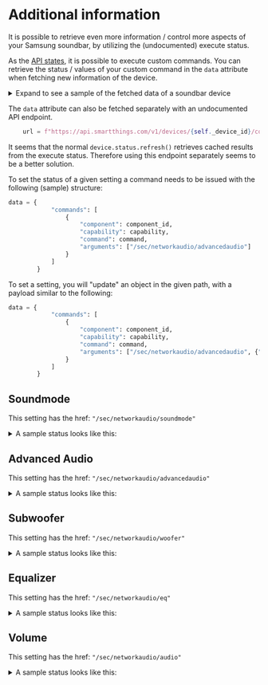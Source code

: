 # Additional information

It is possible to retrieve even more information / control more aspects of
your Samsung soundbar, by utilizing the (undocumented) execute status.

As the [API states](https://developer.smartthings.com/docs/api/public/#operation/executeDeviceCommands), 
it is possible to execute custom commands. You can retrieve the status / values of your
custom command in the `data` attribute when fetching new information of the device.

<details>
<summary>Expand to see a sample of the fetched data of a soundbar device</summary>

This is a dictionary fetched by a `pysmartthings.device.status.attributes` after a `device.status.refresh()`.

```python
{
    'supportedPlaybackCommands': status(value=['play', 'pause', 'stop'], unit=None, data=None),
    'playbackStatus': status(value='paused', unit=None, data=None),
    'mode': status(value=10, unit=None, data=None),
    'detailName': status(value='TV', unit=None, data=None),
    'volume': status(value=16, unit='%', data=None),
    'supportedInputSources': status(value=['digital', 'HDMI1', 'bluetooth', 'wifi'], unit=None, data=None),
    'inputSource': status(value='digital', unit=None, data=None),
    'data': status(
        value={
            'payload': {
                'rt': ['x.com.samsung.networkaudio.eq'],
                'if': ['oic.if.rw', 'oic.if.baseline'],
                'x.com.samsung.networkaudio.supportedList': ['NONE', 'POP', 'JAZZ', 'CLASSIC', 'CUSTOM'],
                'x.com.samsung.networkaudio.EQname': 'NONE',
                'x.com.samsung.networkaudio.action': 'setEQmode',
                'x.com.samsung.networkaudio.EQband': ['0', '0', '0', '0', '0', '0', '0']
            }
        },
        unit=None,
        data={'href': '/sec/networkaudio/eq'}
    ),
    'switch': status(value='on', unit=None, data=None),
    'role': status(value=None, unit=None, data=None),
    'channel': status(value=None, unit=None, data=None),
    'masterName': status(value=None, unit=None, data=None),
    'status': status(value=None, unit=None, data=None),
    'st': status(value='1970-01-01T00:00:28Z', unit=None, data=None),
    'mndt': status(value='2022-01-01', unit=None, data=None),
    'mnfv': status(value='HW-Q935BWWB-1010.0', unit=None, data=None),
    'mnhw': status(value='', unit=None, data=None),
    'di': status(value='##############################', unit=None, data=None),
    'mnsl': status(value=None, unit=None, data=None),
    'dmv': status(value='res.1.1.0,sh.1.1.0', unit=None, data=None),
    'n': status(value='Samsung Soundbar Q935B', unit=None, data=None),
    'mnmo': status(value='HW-Q935B', unit=None, data=None),
    'vid': status(value='VD-NetworkAudio-002S', unit=None, data=None),
    'mnmn': status(value='Samsung Electronics', unit=None, data=None),
    'mnml': status(value=None, unit=None, data=None),
    'mnpv': status(value='6.5', unit=None, data=None),
    'mnos': status(value='Tizen', unit=None, data=None),
    'pi': status(value='##################################', unit=None, data=None),
    'icv': status(value='core.1.1.0', unit=None, data=None),
    'mute': status(value='unmuted', unit=None, data=None),
    'totalTime': status(value=174590, unit=None, data=None),
    'audioTrackData': status(value={'title': 'QUIET', 'artist': 'ELEVATION RHYTHM', 'album': ''}, unit=None, data=None),
    'elapsedTime': status(value=28601, unit=None, data=None)
}
```

</details>

The `data` attribute can also be fetched separately with an undocumented API endpoint.
```python
    url = f"https://api.smartthings.com/v1/devices/{self._device_id}/components/main/capabilities/execute/status"
```

It seems that the normal `device.status.refresh()` retrieves cached results from the execute status. Therefore
using this endpoint separately seems to be a better solution.

To set the status of a given setting a command needs to be issued with the following (sample) structure:

```python
data = {
            "commands": [
                {
                    "component": component_id,
                    "capability": capability,
                    "command": command,
                    "arguments": ["/sec/networkaudio/advancedaudio"]
                }
            ]
        }
```
To set a setting, you will "update" an object in the given path, with a payload
similar to the following:
```python
data = {
            "commands": [
                {
                    "component": component_id,
                    "capability": capability,
                    "command": command,
                    "arguments": ["/sec/networkaudio/advancedaudio", {"x.com.samsung.networkaudio.bassboost": 1}]
                }
            ]
        }
```

## Soundmode

This setting has the href: `"/sec/networkaudio/soundmode"`

<details>
<summary>
A sample status looks like this:
</summary>

```python
{
    'data': {
        'value': {
            'payload': {
                'rt': ['x.com.samsung.networkaudio.soundmode'],
                'if': ['oic.if.a', 'oic.if.baseline'],
                'x.com.samsung.networkaudio.soundmode': 'adaptive sound',
                'x.com.samsung.networkaudio.supportedSoundmode': ['standard', 'surround', 'game', 'adaptive sound']
            }
        },
        'data': {'href': '/sec/networkaudio/soundmode'},
        'timestamp': '2023-09-05T14:59:50.581Z'
    }
}
```
</details>

## Advanced Audio

This setting has the href: `"/sec/networkaudio/advancedaudio"`

<details>
<summary>
A sample status looks like this:
</summary>

```python
{
    'data': {
        'value': {
            'payload': {
                'rt': ['x.com.samsung.networkaudio.advancedaudio'],
                'if': ['oic.if.rw', 'oic.if.baseline'],
                'x.com.samsung.networkaudio.voiceamplifier': 0,
                'x.com.samsung.networkaudio.bassboost': 0,
                'x.com.samsung.networkaudio.nightmode': 0
            }
        },
        'data': {'href': '/sec/networkaudio/advancedaudio'},
        'timestamp': '2023-09-05T15:00:14.665Z'
    }
}

```
</details>

## Subwoofer

This setting has the href: `"/sec/networkaudio/woofer"`

<details>
<summary>
A sample status looks like this:
</summary>

```python
{
    'value': {
        'payload': {
            'rt': ['x.com.samsung.networkaudio.woofer'],
            'if': ['oic.if.a', 'oic.if.baseline'],
            'x.com.samsung.networkaudio.woofer': 3,
            'x.com.samsung.networkaudio.connection': 'on'
        }
    },
    'data': {'href': '/sec/networkaudio/woofer'},
    'timestamp': '2023-09-05T14:57:36.450Z'
}

```
</details>

## Equalizer

This setting has the href: `"/sec/networkaudio/eq"`

<details>
<summary>
A sample status looks like this:
</summary>

```python
{
    'data': {
        'value': {
            'payload': {
                'rt': ['x.com.samsung.networkaudio.eq'],
                'if': ['oic.if.rw', 'oic.if.baseline'],
                'x.com.samsung.networkaudio.supportedList': ['NONE', 'POP', 'JAZZ', 'CLASSIC', 'CUSTOM'],
                'x.com.samsung.networkaudio.EQname': 'NONE',
                'x.com.samsung.networkaudio.action': 'setEQmode',
                'x.com.samsung.networkaudio.EQband': ['0', '0', '0', '0', '0', '0', '0']
            }
        },
        'data': {'href': '/sec/networkaudio/eq'},
        'timestamp': '2023-09-05T14:59:03.490Z'
    }
}
```
</details>

## Volume

This setting has the href: `"/sec/networkaudio/audio"`

<details>
<summary>
A sample status looks like this:
</summary>

```python
{
    'data': {
        'value': {'payload': {'rt': ['oic.r.audio'], 'if': ['oic.if.a', 'oic.if.baseline'], 'mute': False, 'volume': 3}},
        'data': {'href': '/sec/networkaudio/audio'},
        'timestamp': '2023-09-05T15:09:04.980Z'
    }
}
```
</details>